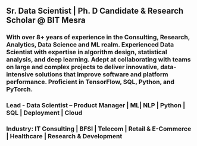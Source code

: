 ## Sr. Data Scientist | Ph. D Candidate & Research Scholar @ BIT Mesra
### With over 8+ years of experience in the Consulting, Research, Analytics, Data Science and ML realm. Experienced Data Scientist with expertise in algorithm design, statistical analysis, and deep learning. Adept at collaborating with teams on large and complex projects to deliver innovative, data-intensive solutions that improve software and platform performance. Proficient in TensorFlow, SQL, Python, and PyTorch.
### Lead - Data Scientist – Product Manager | ML| NLP | Python | SQL | Deployment | Cloud
### Industry: IT Consulting | BFSI | Telecom | Retail & E-Commerce | Healthcare | Research & Development 

